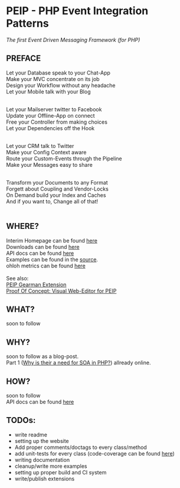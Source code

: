 <h1>PEIP - PHP Event Integration Patterns</h1>
<em>The first Event Driven Messaging Framework (for PHP)</em>
<h2>PREFACE</h2>
Let your Database speak to your Chat-App<br>
Make your MVC concentrate on its job<br>
Design your Workflow without any headache<br>
Let your Mobile talk with your Blog<br><br>

Let your Mailserver twitter to Facebook<br>
Update your Offline-App on connect<br>
Free your Controller from making choices<br>
Let your Dependencies off the Hook<br><br>

Let your CRM talk to Twitter<br>
Make your Config Context aware<br>
Route your Custom-Events through the Pipeline<br>
Make your Messages easy to share<br><br>

Transform your Documents to any Format<br>
Forgett about Coupling and Vendor-Locks<br>
On Demand build your Index and Caches<br>
And if you want to, Change all of that!<br><br>

<h2>WHERE?</h2>
Interim Homepage can be found <a href="http://tidal.github.com/PEIP/">here</a><br>
Downloads can be found <a href="http://github.com/tidal/PEIP/downloads">here</a><br>
API docs can be found <a href="http://tidal.github.com/PEIP/docs/api/latest/classes.html">here</a><br>
Examples can be found in the <a href="http://github.com/tidal/PEIP/tree/master/examples/">source</a>.<br>
ohloh metrics can be found <a href="http://www.ohloh.net/p/peip">here</a><br><br>
See also:<br>
<a href="http://github.com/tidal/PEIP_Gearman">PEIP Gearman Extension</a><br>
<a href="http://github.com/tidal/PEIP-Editor">Proof Of Concept: Visual Web-Editor for PEIP</a><br>

<h2>WHAT?</h2>

soon to follow

<h2>WHY?</h2>

soon to follow as a blog-post.
<br>Part 1 (<a href="http://blog.esfex.com/Why-is-their-a-need-for-SOA-in-PHP.html">Why is their a need for SOA in PHP?</a>) allready online.

<h2>HOW?</h2>

soon to follow<br>
API docs can be found <a href="http://tidal.github.com/PEIP/docs/api/latest/classes.html">here</a>

<h2>TODOs:</h2>
<ul>
<li>write readme</li>
<li>setting up the website</li>
<li>Add proper comments/doctags to every class/method</li>
<li>add unit-tests for every class (code-coverage can be found <a href="http://tidal.github.com/PEIP/docs/tests/coverage/">here</a>)</li>
<li>writing documentation</li>
<li>cleanup/write more examples</li>
<li>setting up proper build and CI system</li>
<li>write/publish extensions</li>
</ul>





